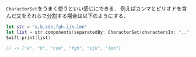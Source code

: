 <!-- title:Swift：文字列を複数の区切り文字で分割する -->
`CharacterSet`をうまく使うといい感じにできる．
例えばカンマとピリオドを含んだ文をそれらで分割する場合は以下のようにする．

```swift
let str = "a,b,cde,fgh.ijk.lmn"
let list = str.components(separatedBy: CharacterSet(charactersIn: ",."))
Swift.print(list)

// -> ["a", "b", "cde", "fgh", "ijk", "lmn"]
```

